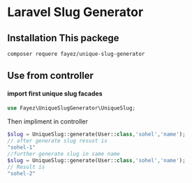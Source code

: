 # Laravel Slug Generator

## Installation This packege

```sh
composer requere fayez/unique-slug-generator 
```
## Use from controller
#### import first unique slug facades
``` php
use Fayez\UniqueSlugGenerator\UniqueSlug;
```
Then impliment in controller
```php 
$slug = UniqueSlug::generate(User::class,'sohel','name');
// after generate slug resust is 
"sohel-1"
//further generate slug in same name
$slug = UniqueSlug::generate(User::class,'sohel','name');
// Result is 
"sohel-2"
```
